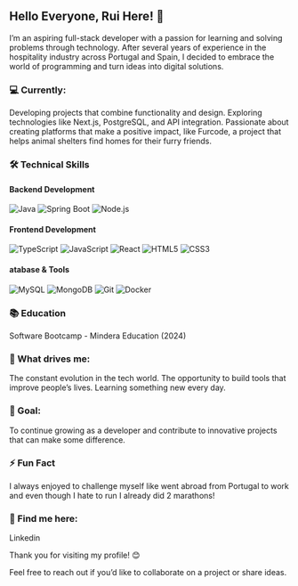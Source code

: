## Hello Everyone, Rui Here! 👋


I’m an aspiring full-stack developer with a passion for learning and solving problems through technology. After several years of experience in the hospitality industry across Portugal and Spain, I decided to embrace the world of programming and turn ideas into digital solutions.


### 💻 Currently:

Developing projects that combine functionality and design.
Exploring technologies like Next.js, PostgreSQL, and API integration.
Passionate about creating platforms that make a positive impact, like Furcode, a project that helps animal shelters find homes for their furry friends.


### 🛠 Technical Skills

#### Backend Development

![Java](https://img.shields.io/badge/Java-ED8B00?style=for-the-badge&logo=java&logoColor=white)  ![Spring Boot](https://img.shields.io/badge/Spring_Boot-6DB33F?style=for-the-badge&logo=spring-boot&logoColor=white)  ![Node.js](https://img.shields.io/badge/Node.js-339933?style=for-the-badge&logo=nodedotjs&logoColor=white)  


#### Frontend Development

![TypeScript](https://img.shields.io/badge/TypeScript-007ACC?style=for-the-badge&logo=typescript&logoColor=white)  ![JavaScript](https://img.shields.io/badge/JavaScript-F7DF1E?style=for-the-badge&logo=javascript&logoColor=black)  ![React](https://img.shields.io/badge/React-61DAFB?style=for-the-badge&logo=react&logoColor=black)  ![HTML5](https://img.shields.io/badge/HTML5-E34F26?style=for-the-badge&logo=html5&logoColor=white)  ![CSS3](https://img.shields.io/badge/CSS3-1572B6?style=for-the-badge&logo=css3&logoColor=white)  


#### atabase & Tools

![MySQL](https://img.shields.io/badge/MySQL-4479A1?style=for-the-badge&logo=mysql&logoColor=white)  ![MongoDB](https://img.shields.io/badge/MongoDB-47A248?style=for-the-badge&logo=mongodb&logoColor=white)  ![Git](https://img.shields.io/badge/Git-F05032?style=for-the-badge&logo=git&logoColor=white)  ![Docker](https://img.shields.io/badge/Docker-2496ED?style=for-the-badge&logo=docker&logoColor=white)  


### 📚 Education

Software Bootcamp - Mindera Education (2024)


### 🌱 What drives me:

The constant evolution in the tech world.
The opportunity to build tools that improve people’s lives.
Learning something new every day.


### 🚀 Goal:

To continue growing as a developer and contribute to innovative projects that can make some difference.


### ⚡ Fun Fact

I always enjoyed to challenge myself like went abroad from Portugal to work and even though I hate to run I already did 2 marathons! 


### 🔗 Find me here:

Linkedin


Thank you for visiting my profile! 😊

Feel free to reach out if you’d like to collaborate on a project or share ideas.
